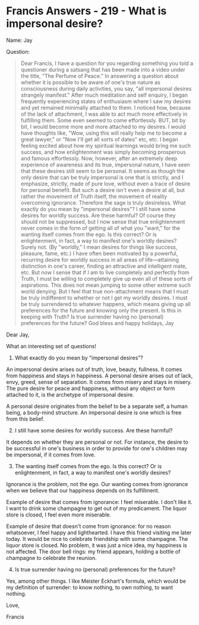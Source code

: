 # Francis Answers - 219 - What is impersonal desire?

Name: Jay

Question:

>Dear Francis, I have a question for you regarding something you told a questioner during a satsang that has been made into a video under the title, "The Perfume of Peace." In answering a question about whether it is possible to be aware of one's true nature as consciousness during daily activities, you say, "all impersonal desires strangely manifest." After much meditation and self enquiry, I began frequently experiencing states of enthusiasm where I saw my desires and yet remained minimally attached to them. I noticed how, because of the lack of attachment, I was able to act much more effectively in fulfilling them. Some even seemed to come effortlessly. BUT, bit by bit, I would become more and more attached to my desires. I would have thoughts like, "Wow, using this will really help me to become a great lawyer," or "Now I'll get all sorts of dates" etc, etc. I began feeling excited about how my spiritual learnings would bring me such success, and how enlightenment was simply becoming prosperous and famous effortlessly. Now, however, after an extremely deep experience of awareness and its true, impersonal nature, I have seen that these desires still seem to be personal. It seems as though the only desire that can be truly impersonal is one that is strictly, and I emphasize, strictly, made of pure love, without even a trace of desire for personal benefit. But such a desire isn't even a desire at all, but rather the movement of Truth itself, the movement of reality overcoming ignorance. Therefore the sage is truly desireless. What exactly do you mean by "impersonal desires"? I still have some desires for worldly success. Are these harmful? Of course they should not be suppressed, but I now sense that true enlightenment never comes in the form of getting all of what you "want," for the wanting itself comes from the ego. Is this correct? Or is enlightenment, in fact, a way to manifest one's worldly desires? Surely not. (By "worldly," I mean desires for things like success, pleasure, fame, etc.) I have often been motivated by a powerful, recurring desire for worldly success in all areas of life—attaining distinction in one's career, finding an attractive and intelligent mate, etc. But now I sense that if I am to live completely and perfectly from Truth, I must be willing to completely give up even all of these sorts of aspirations. This does not mean jumping to some other extreme such world denying. But I feel that true non-attachment means that I must be truly indifferent to whether or not I get my worldly desires. I must be truly surrendered to whatever happens, which means giving up all preferences for the future and knowing only the present. Is this in keeping with Truth? Is true surrender having no (personal) preferences for the future? God bless and happy holidays, Jay

Dear Jay,

What an interesting set of questions!

1. What exactly do you mean by "impersonal desires"?

An impersonal desire arises out of truth, love, beauty, fullness. It comes from happiness and stays in happiness. A personal desire arises out of lack, envy, greed, sense of separation. It comes from misery and stays in misery. The pure desire for peace and happiness, without any object or form attached to it, is the archetype of impersonal desire.

A personal desire originates from the belief to be a separate self, a human being, a body-mind structure. An impersonal desire is one which is free from this belief.

2. I still have some desires for worldly success. Are these harmful?

It depends on whether they are personal or not. For instance, the desire to be successful in one's business in order to provide for one's children may be impersonal, if it comes from love.

3. The wanting itself comes from the ego. Is this correct? Or is enlightenment, in fact, a way to manifest one's worldly desires?

Ignorance is the problem, not the ego. Our wanting comes from ignorance when we believe that our happiness depends on its fulfillment.

Example of desire that comes from ignorance: I feel miserable. I don't like it. I want to drink some champagne to get out of my predicament. The liquor store is closed, I feel even more miserable.

Example of desire that doesn't come from ignorance: for no reason whatsoever, I feel happy and lighthearted. I have this friend visiting me later today. It would be nice to celebrate friendship with some champagne. The liquor store is closed. No problem, it was just a nice idea, my happiness is not affected. The door bell rings: my friend appears, holding a bottle of champagne to celebrate the reunion.

4. Is true surrender having no (personal) preferences for the future?

Yes, among other things. I like Meister Eckhart's formula, which would be my definition of surrender: to know nothing, to own nothing, to want nothing.

Love,

Francis

